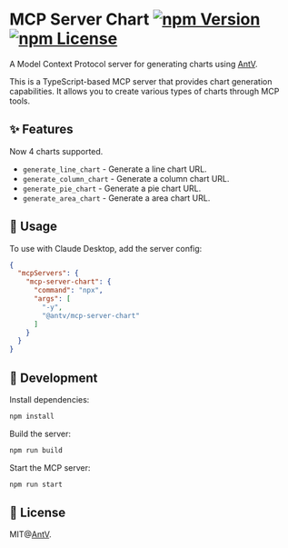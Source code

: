 # MCP Server Chart [![npm Version](https://img.shields.io/npm/v/@antv/mcp-server-chart.svg)](https://www.npmjs.com/package/@antv/mcp-server-chart) [![npm License](https://img.shields.io/npm/l/@antv/mcp-server-chart.svg)](https://www.npmjs.com/package/@antv/mcp-server-chart)

A Model Context Protocol server for generating charts using [AntV](https://github.com/antvis/).

This is a TypeScript-based MCP server that provides chart generation capabilities. It allows you to create various types of charts through MCP tools.


## ✨ Features

Now 4 charts supported.

- `generate_line_chart` - Generate a line chart URL.
- `generate_column_chart` - Generate a column chart URL.
- `generate_pie_chart` - Generate a pie chart URL.
- `generate_area_chart` - Generate a area chart URL.

## 🤖 Usage

To use with Claude Desktop, add the server config:


```json
{
  "mcpServers": {
    "mcp-server-chart": {
      "command": "npx",
      "args": [
        "-y",
        "@antv/mcp-server-chart"
      ]
    }
  }
}
```


## 🔨 Development

Install dependencies:

```bash
npm install
```

Build the server:

```bash
npm run build
```

Start the MCP server:

```bash
npm run start
```


## 📄 License

MIT@[AntV](https://github.com/antvis).
